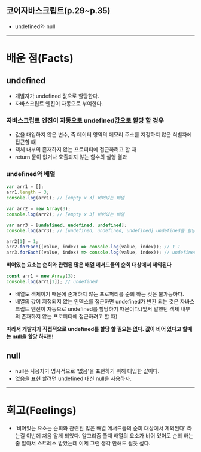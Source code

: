 ## 코어자바스크립트(p.29~p.35)

- undefined와 null

---

# 배운 점(Facts)

## undefined

- 개발자가 undefined 값으로 할당한다.
- 자바스크립트 엔진이 자동으로 부여한다.

### 자바스크립트 엔진이 자동으로 undefined값으로 할당 할 경우

- 값을 대입하지 않은 변수, 즉 데이터 영역의 메모리 주소를 지정하지 않은 식별자에 접근할 떄
- 객체 내부의 존재하지 않는 프로퍼티에 접근하려고 할 때
- return 문이 없거나 호출되지 않는 함수의 실행 결과

### undefined와 배열

```javascript
var arr1 = [];
arr1.length = 3;
console.log(arr1); // [empty x 3] 비어있는 배열

var arr2 = new Array(3);
console.log(arr2); // [empty x 3] 비어있는 배열

var arr3 = [undefined, undefined, undefined];
console.log(arr3); // [undefined, undefined, undefined] undefined를 할당한 배열

arr2[1] = 1;
arr2.forEach((value, index) => console.log(value, index)); // 1 1
arr3.forEach((value, index) => console.log(value, index)); // undefined 0 / undefined 1 / undefined 2
```

**비어있는 요소는 순회와 관련된 많은 배열 메서드들의 순회 대상에서 제외된다**

```javascript
const arr1 = new Array(3);
console.log(arr1[1]); // undefined
```

- 배열도 객체이기 때문에 존재하지 않는 프로퍼티를 순회 하는 것은 불가능하다.
- 배열의 값이 지정되지 않는 인덱스를 접근하면 undefined가 반환 되는 것은 자바스크립트 엔진이 자동으로 undefined를 할당하기 때문이다.(앞서 말했던 객체 내부의 존재하지 않는 프로퍼티에 접근하려고 할 때)

**따라서 개발자가 직접적으로 undefined를 할당 할 필요는 없다. 값이 비어 있다고 할때는 null을 할당 하자!!!**

## null

- null은 사용자가 명시적으로 '없음'을 표현하기 위해 대입한 값이다.
- 없음을 표현 할려면 undefined 대신 null을 사용하자.

---

# 회고(Feelings)

- '비어있는 요소는 순회와 관련된 많은 배열 메서드들의 순회 대상에서 제외된다' 라는걸 이번에 처음 알게 되었다. 알고리즘 풀때 배열의 요소가 비어 있어도 순회 하는줄 알아서 스트레스 받았는데 이제 그런 생각 안해도 될듯 싶다.
